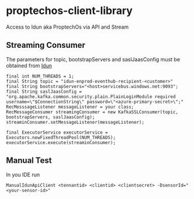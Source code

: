 # proptechos-client-library
Access to Idun aka ProptechOs via API and Stream

## Streaming Consumer

The parameters for topic, bootstrapServers and saslJaasConfig must be obtained from [Idun](https://idunrealestate.com/implementation/)

```
final int NUM_THREADS = 1;
final String topic = "idun-enprod-eventhub-recipient-<customer>"
final String bootstrapServers="<host>servicebus.windows.net:9093";
final String saslJaasConfig = "org.apache.kafka.common.security.plain.PlainLoginModule required username=\"$ConnectionString\" password=\"<azure-primary-secret>\";"
RecMesssageListener messageListener = your class;
RecMessageConsumer streamingConsumer = new KafkaSSLConsumer(topic, bootstrapServers, saslJaasConfig);
streaminConsumer.setMessageListener(messageListener);

final ExecutorService executorService = Executors.newFixedThreadPool(NUM_THREADS);
executorService.execute(streaminConsumer);
```
## Manual Test

In you IDE run
```
ManualIdunApiClient <tennantid> <clientid> <clientsecret> -DsensorId="<your-sensor-id>"
```


